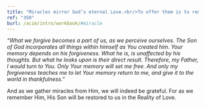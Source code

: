 ```yaml
---
title: "Miracles mirror God’s eternal Love.<br/>To offer them is to remember Him,<br/>And through His memory to save the world."
ref: "350"
burl: /acim/intro/workbook/#miracle
---
```


*“What we forgive becomes a part of us, as we perceive ourselves. The Son
of God incorporates all things within himself as You created him. Your
memory depends on his forgiveness. What he is, is unaffected by his
thoughts. But what he looks upon is their direct result. Therefore, my
Father, I would turn to You. Only Your memory will set me free. And only
my forgiveness teaches me to let Your memory return to me, and give it
to the world in thankfulness.”*

And as we gather miracles from Him, we will indeed be grateful. For as
we remember Him, His Son will be restored to us in the Reality of Love.

